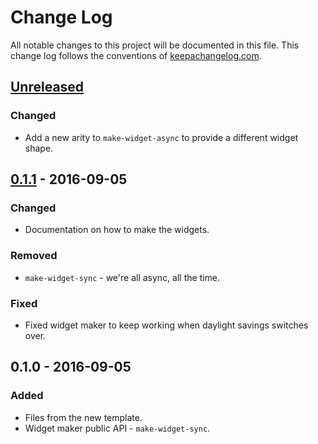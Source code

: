 # Change Log
All notable changes to this project will be documented in this file. This change log follows the conventions of [keepachangelog.com](http://keepachangelog.com/).

## [Unreleased]
### Changed
- Add a new arity to `make-widget-async` to provide a different widget shape.

## [0.1.1] - 2016-09-05
### Changed
- Documentation on how to make the widgets.

### Removed
- `make-widget-sync` - we're all async, all the time.

### Fixed
- Fixed widget maker to keep working when daylight savings switches over.

## 0.1.0 - 2016-09-05
### Added
- Files from the new template.
- Widget maker public API - `make-widget-sync`.

[Unreleased]: https://github.com/your-name/read-scenario/compare/0.1.1...HEAD
[0.1.1]: https://github.com/your-name/read-scenario/compare/0.1.0...0.1.1

